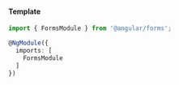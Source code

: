 #### Template
``` typescript
import { FormsModule } from '@angular/forms';

@NgModule({
  imports: [
    FormsModule
  ]
})
```
